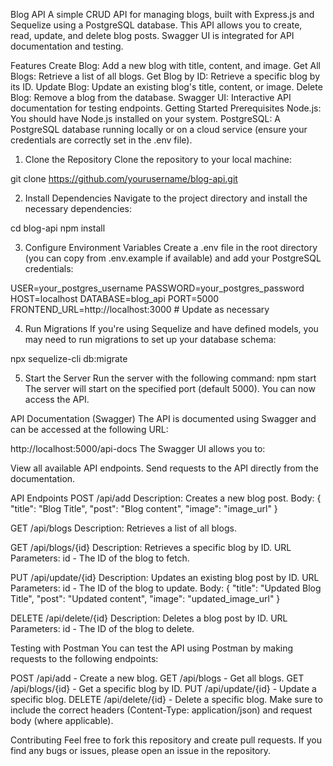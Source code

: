 Blog API
A simple CRUD API for managing blogs, built with Express.js and Sequelize using a PostgreSQL database. This API allows you to create, read, update, and delete blog posts. Swagger UI is integrated for API documentation and testing.

Features
Create Blog: Add a new blog with title, content, and image.
Get All Blogs: Retrieve a list of all blogs.
Get Blog by ID: Retrieve a specific blog by its ID.
Update Blog: Update an existing blog's title, content, or image.
Delete Blog: Remove a blog from the database.
Swagger UI: Interactive API documentation for testing endpoints.
Getting Started
Prerequisites
Node.js: You should have Node.js installed on your system.
PostgreSQL: A PostgreSQL database running locally or on a cloud service (ensure your credentials are correctly set in the .env file).

1. Clone the Repository
Clone the repository to your local machine:

git clone https://github.com/yourusername/blog-api.git

2. Install Dependencies
Navigate to the project directory and install the necessary dependencies:

cd blog-api
npm install


3. Configure Environment Variables
Create a .env file in the root directory (you can copy from .env.example if available) and add your PostgreSQL credentials:

USER=your_postgres_username
PASSWORD=your_postgres_password
HOST=localhost
DATABASE=blog_api
PORT=5000
FRONTEND_URL=http://localhost:3000  # Update as necessary


4. Run Migrations
If you're using Sequelize and have defined models, you may need to run migrations to set up your database schema:

npx sequelize-cli db:migrate


5. Start the Server
Run the server with the following command:
npm start
The server will start on the specified port (default 5000). You can now access the API.

API Documentation (Swagger)
The API is documented using Swagger and can be accessed at the following URL:

http://localhost:5000/api-docs
The Swagger UI allows you to:

View all available API endpoints.
Send requests to the API directly from the documentation.


API Endpoints
POST /api/add
Description: Creates a new blog post.
Body:
{
  "title": "Blog Title",
  "post": "Blog content",
  "image": "image_url"
}

GET /api/blogs
Description: Retrieves a list of all blogs.

GET /api/blogs/{id}
Description: Retrieves a specific blog by ID.
URL Parameters: id - The ID of the blog to fetch.

PUT /api/update/{id}
Description: Updates an existing blog post by ID.
URL Parameters: id - The ID of the blog to update.
Body:
{
  "title": "Updated Blog Title",
  "post": "Updated content",
  "image": "updated_image_url"
}

DELETE /api/delete/{id}
Description: Deletes a blog post by ID.
URL Parameters: id - The ID of the blog to delete.

Testing with Postman
You can test the API using Postman by making requests to the following endpoints:

POST /api/add - Create a new blog.
GET /api/blogs - Get all blogs.
GET /api/blogs/{id} - Get a specific blog by ID.
PUT /api/update/{id} - Update a specific blog.
DELETE /api/delete/{id} - Delete a specific blog.
Make sure to include the correct headers (Content-Type: application/json) and request body (where applicable).

Contributing
Feel free to fork this repository and create pull requests. If you find any bugs or issues, please open an issue in the repository.
